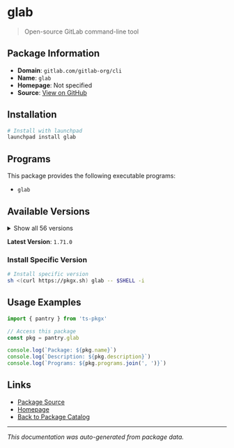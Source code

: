 # glab

> Open-source GitLab command-line tool

## Package Information

- **Domain**: `gitlab.com/gitlab-org/cli`
- **Name**: `glab`
- **Homepage**: Not specified
- **Source**: [View on GitHub](https://github.com/pkgxdev/pantry/tree/main/projects/gitlab.com/gitlab-org/cli/package.yml)

## Installation

```bash
# Install with launchpad
launchpad install glab
```

## Programs

This package provides the following executable programs:

- `glab`

## Available Versions

<details>
<summary>Show all 56 versions</summary>

- `1.71.0`, `1.70.0`, `1.69.0`, `1.68.0`, `1.67.0`
- `1.66.0`, `1.65.0`, `1.64.0`, `1.63.0`, `1.62.0`
- `1.61.0`, `1.60.2`, `1.60.1`, `1.60.0`, `1.59.2`
- `1.59.1`, `1.59.0`, `1.58.0`, `1.57.0`, `1.56.0`
- `1.55.0`, `1.54.0`, `1.53.0`, `1.52.0`, `1.51.0`
- `1.50.0`, `1.49.0`, `1.48.0`, `1.47.0`, `1.46.1`
- `1.46.0`, `1.45.0`, `1.44.1`, `1.44.0`, `1.43.0`
- `1.42.0`, `1.41.0`, `1.40.0`, `1.39.0`, `1.38.0`
- `1.37.0`, `1.36.0`, `1.35.0`, `1.34.0`, `1.33.0`
- `1.32.0`, `1.31.0`, `1.30.0`, `1.29.4`, `1.29.3`
- `1.29.2`, `1.29.1`, `1.29.0`, `1.26.0`, `1.25.2`
- `1.25.1`

</details>

**Latest Version**: `1.71.0`

### Install Specific Version

```bash
# Install specific version
sh <(curl https://pkgx.sh) glab -- $SHELL -i
```

## Usage Examples

```typescript
import { pantry } from 'ts-pkgx'

// Access this package
const pkg = pantry.glab

console.log(`Package: ${pkg.name}`)
console.log(`Description: ${pkg.description}`)
console.log(`Programs: ${pkg.programs.join(', ')}`)
```

## Links

- [Package Source](https://github.com/pkgxdev/pantry/tree/main/projects/gitlab.com/gitlab-org/cli/package.yml)
- [Homepage](#)
- [Back to Package Catalog](../../../../package-catalog.md)

---

*This documentation was auto-generated from package data.*
